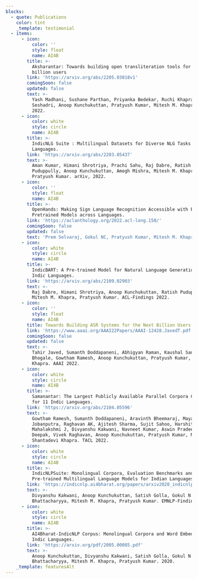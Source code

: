 ```yaml
---
blocks:
  - quote: Publications
    color: tint
    _template: testimonial
  - items:
      - icon:
          color: ''
          style: float
          name: AI4B
        title: >-
          Aksharantar: Towards building open transliteration tools for the next
          billion users
        link: 'https://arxiv.org/abs/2205.03018v1'
        comingSoon: false
        updated: false
        text: >-
          Yash Madhani, Sushane Parthan, Priyanka Bedekar, Ruchi Khapra, Vivek
          Seshadri, Anoop Kunchukuttan, Pratyush Kumar, Mitesh M. Khapra. arXiv,
          2022.
      - icon:
          color: white
          style: circle
          name: AI4B
        title: >-
          IndicNLG Suite : Multilingual Datasets for Diverse NLG Tasks in Indic
          Languages. 
        link: 'https://arxiv.org/abs/2203.05437'
        text: >-
          Aman Kumar, Himani Shrotriya, Prachi Sahu, Raj Dabre, Ratish
          Puduppully, Anoop Kunchukuttan, Amogh Mishra, Mitesh M. Khapra,
          Pratyush Kumar. arXiv, 2022.
      - icon:
          color: ''
          style: float
          name: AI4B
        title: >-
          OpenHands: Making Sign Language Recognition Accessible with Pose-based
          Pretrained Models across Languages.
        link: 'https://aclanthology.org/2022.acl-long.150/'
        comingSoon: false
        updated: false
        text: 'Prem Selvaraj, Gokul NC, Pratyush Kumar, Mitesh M. Khapra. ACL 2022.'
      - icon:
          color: white
          style: circle
          name: AI4B
        title: >-
          IndicBART: A Pre-trained Model for Natural Language Generation of
          Indic Languages. 
        link: 'https://arxiv.org/abs/2109.02903'
        text: >-
          Raj Dabre, Himani Shrotriya, Anoop Kunchukuttan, Ratish Puduppully,
          Mitesh M. Khapra, Pratyush Kumar. ACL-Findings 2022. 
      - icon:
          color: ''
          style: float
          name: AI4B
        title: Towards Building ASR Systems for the Next Billion Users
        link: 'https://www.aaai.org/AAAI22Papers/AAAI-12428.JavedT.pdf'
        comingSoon: false
        updated: false
        text: >-
          Tahir Javed, Sumanth Doddapaneni, Abhigyan Raman, Kaushal Santosh
          Bhogale, Gowtham Ramesh, Anoop Kunchukuttan, Pratyush Kumar, Mitesh M.
          Khapra. AAAI 2022.
      - icon:
          color: white
          style: circle
          name: AI4B
        title: >-
          Samanantar: The Largest Publicly Available Parallel Corpora Collection
          for 11 Indic Languages. 
        link: 'https://arxiv.org/abs/2104.05596'
        text: >-
          Gowtham Ramesh, Sumanth Doddapaneni, Aravinth Bheemaraj, Mayank
          Jobanputra, Raghavan AK, Ajitesh Sharma, Sujit Sahoo, Harshita Diddee,
          Mahalakshmi J, Divyanshu Kakwani, Navneet Kumar, Aswin Pradeep, Kumar
          Deepak, Vivek Raghavan, Anoop Kunchukuttan, Pratyush Kumar, Mitesh
          Shantadevi Khapra. TACL 2022.
      - icon:
          color: white
          style: circle
          name: AI4B
        title: >-
          IndicNLPSuite: Monolingual Corpora, Evaluation Benchmarks and
          Pre-trained Multilingual Language Models for Indian Languages. 
        link: 'https://indicnlp.ai4bharat.org/papers/arxiv2020_indicnlp_corpus.pdf'
        text: >-
          Divyanshu Kakwani, Anoop Kunchukuttan, Satish Golla, Gokul N.C., Avik
          Bhattacharyya, Mitesh M. Khapra, Pratyush Kumar. EMNLP-Findings 2020.
      - icon:
          color: white
          style: circle
          name: AI4B
        title: >-
          AI4Bharat-IndicNLP Corpus: Monolingual Corpora and Word Embeddings for
          Indic Languages.
        link: 'https://arxiv.org/pdf/2005.00085.pdf'
        text: >-
          Anoop Kunchukuttan, Divyanshu Kakwani, Satish Golla, Gokul N.C., Avik
          Bhattacharyya, Mitesh M. Khapra, Pratyush Kumar. 2020.
    _template: featuresAlt
---
```


